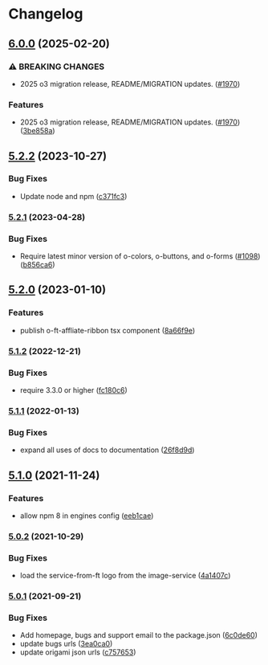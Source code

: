 # Changelog

## [6.0.0](https://github.com/Financial-Times/origami/compare/o-ft-affiliate-ribbon-v5.2.2...o-ft-affiliate-ribbon-v6.0.0) (2025-02-20)


### ⚠ BREAKING CHANGES

* 2025 o3 migration release, README/MIGRATION updates. ([#1970](https://github.com/Financial-Times/origami/issues/1970))

### Features

* 2025 o3 migration release, README/MIGRATION updates. ([#1970](https://github.com/Financial-Times/origami/issues/1970)) ([3be858a](https://github.com/Financial-Times/origami/commit/3be858a81a79c3f92c4dff8b4aab5c95b600c7ee))

## [5.2.2](https://github.com/Financial-Times/origami/compare/o-ft-affiliate-ribbon-v5.2.1...o-ft-affiliate-ribbon-v5.2.2) (2023-10-27)


### Bug Fixes

* Update node and npm ([c371fc3](https://github.com/Financial-Times/origami/commit/c371fc3f7f2d66266dbca95862ecef3ddeb1f339))

### [5.2.1](https://www.github.com/Financial-Times/origami/compare/o-ft-affiliate-ribbon-v5.2.0...o-ft-affiliate-ribbon-v5.2.1) (2023-04-28)


### Bug Fixes

* Require latest minor version of o-colors, o-buttons, and o-forms ([#1098](https://www.github.com/Financial-Times/origami/issues/1098)) ([b856ca6](https://www.github.com/Financial-Times/origami/commit/b856ca66c9ec555f3c70833ffa35cb05cd19841f))

## [5.2.0](https://www.github.com/Financial-Times/origami/compare/o-ft-affiliate-ribbon-v5.1.2...o-ft-affiliate-ribbon-v5.2.0) (2023-01-10)


### Features

* publish o-ft-affliate-ribbon tsx component ([8a66f9e](https://www.github.com/Financial-Times/origami/commit/8a66f9e19a5559f7170fc41ebf8b89b978a0c9fb))

### [5.1.2](https://www.github.com/Financial-Times/origami/compare/o-ft-affiliate-ribbon-v5.1.1...o-ft-affiliate-ribbon-v5.1.2) (2022-12-21)


### Bug Fixes

* require 3.3.0 or higher ([fc180c6](https://www.github.com/Financial-Times/origami/commit/fc180c619755daa1b7bfe65509f354cf0de113bf))

### [5.1.1](https://www.github.com/Financial-Times/origami/compare/o-ft-affiliate-ribbon-v5.1.0...o-ft-affiliate-ribbon-v5.1.1) (2022-01-13)


### Bug Fixes

* expand all uses of docs to documentation ([26f8d9d](https://www.github.com/Financial-Times/origami/commit/26f8d9d8cbbe3e78902d8c3951b37e08150a77bd))

## [5.1.0](https://www.github.com/Financial-Times/origami/compare/o-ft-affiliate-ribbon-v5.0.2...o-ft-affiliate-ribbon-v5.1.0) (2021-11-24)


### Features

* allow npm 8 in engines config ([eeb1cae](https://www.github.com/Financial-Times/origami/commit/eeb1cae6e7f0379e647f2b41240b1f294997d528))

### [5.0.2](https://www.github.com/Financial-Times/origami/compare/o-ft-affiliate-ribbon-v5.0.1...o-ft-affiliate-ribbon-v5.0.2) (2021-10-29)


### Bug Fixes

* load the service-from-ft logo from the image-service ([4a1407c](https://www.github.com/Financial-Times/origami/commit/4a1407c93af42ca91482e67628f2e5aa41809b7f))

### [5.0.1](https://www.github.com/Financial-Times/origami/compare/o-ft-affiliate-ribbon-v5.0.0...o-ft-affiliate-ribbon-v5.0.1) (2021-09-21)


### Bug Fixes

* Add homepage, bugs and support email to the package.json ([6c0de60](https://www.github.com/Financial-Times/origami/commit/6c0de60ebd6e64c4dd16d000fcc6b79412ce30f4))
* update bugs urls ([3ea0ca0](https://www.github.com/Financial-Times/origami/commit/3ea0ca03bcb6e55142a77387ad0fff5ddf056d44))
* update origami json urls ([c757653](https://www.github.com/Financial-Times/origami/commit/c7576532b5a14f0462d5346dfb63238be025602e))
